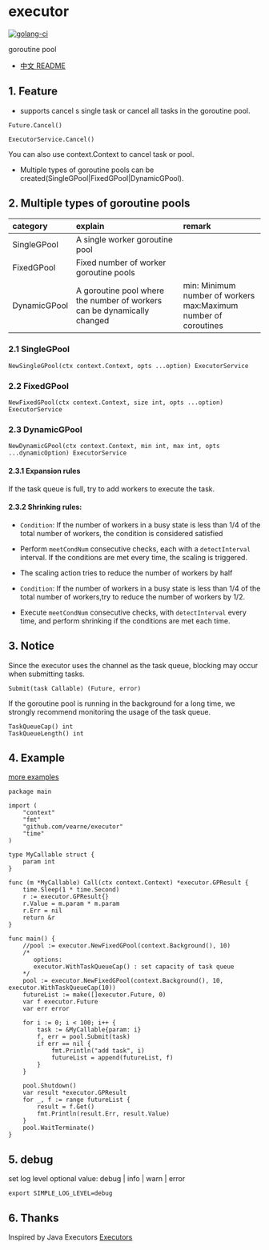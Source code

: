 # executor
[![golang-ci](https://github.com/vearne/executor/actions/workflows/golang-ci.yml/badge.svg)](https://github.com/vearne/executor/actions/workflows/golang-ci.yml)

goroutine pool

* [中文 README](https://github.com/vearne/executor/blob/master/README_zh.md)

## 1. Feature
* supports cancel s single task or cancel all tasks in the goroutine pool.
```
Future.Cancel()
```
```
ExecutorService.Cancel()
```
You can also use context.Context to cancel task or pool.

* Multiple types of goroutine pools can be created(SingleGPool|FixedGPool|DynamicGPool).

## 2. Multiple types of goroutine pools
|category| explain                                                                      | remark                                                           |
|:---|:------------------------------------------------------------------------|:-----------------------------------------------------------------|
|SingleGPool| A single worker goroutine pool                                          |                                                                  |
|FixedGPool| Fixed number of worker goroutine pools                                  |                                                                  |
|DynamicGPool| A goroutine pool where the number of workers can be dynamically changed | min: Minimum number of workers<br/> max:Maximum number of coroutines |

### 2.1 SingleGPool
```
NewSingleGPool(ctx context.Context, opts ...option) ExecutorService
```

### 2.2 FixedGPool
```
NewFixedGPool(ctx context.Context, size int, opts ...option) ExecutorService
```
### 2.3 DynamicGPool
```
NewDynamicGPool(ctx context.Context, min int, max int, opts ...dynamicOption) ExecutorService
```

#### 2.3.1 Expansion rules
If the task queue is full, try to add workers to execute the task.

#### 2.3.2 Shrinking rules:
* `Condition`: If the number of workers in a busy state is less than 1/4 of the total number of workers, the condition is considered satisfied
* Perform `meetCondNum` consecutive checks, each with a `detectInterval` interval. If the conditions are met every time, the scaling is triggered.
* The scaling action tries to reduce the number of workers by half

* `Condition`: If the number of workers in a busy state is less than 1/4 of the total number of workers,try to reduce the number of workers by 1/2.
* Execute `meetCondNum` consecutive checks, with `detectInterval` every time, and perform shrinking if the conditions are met each time.

## 3. Notice
Since the executor uses the channel as the task queue, blocking may occur when submitting tasks.
```
Submit(task Callable) (Future, error)
```
If the goroutine pool is running in the background for a long time, we strongly recommend monitoring the usage of the task queue.
```
TaskQueueCap() int
TaskQueueLength() int
```


## 4. Example
[more examples](https://github.com/vearne/executor/tree/main/example)

```
package main

import (
	"context"
	"fmt"
	"github.com/vearne/executor"
	"time"
)

type MyCallable struct {
	param int
}

func (m *MyCallable) Call(ctx context.Context) *executor.GPResult {
	time.Sleep(1 * time.Second)
	r := executor.GPResult{}
	r.Value = m.param * m.param
	r.Err = nil
	return &r
}

func main() {
	//pool := executor.NewFixedGPool(context.Background(), 10)
	/*
	   options:
	   executor.WithTaskQueueCap() : set capacity of task queue
	*/
	pool := executor.NewFixedGPool(context.Background(), 10, executor.WithTaskQueueCap(10))
	futureList := make([]executor.Future, 0)
	var f executor.Future
	var err error

	for i := 0; i < 100; i++ {
		task := &MyCallable{param: i}
		f, err = pool.Submit(task)
		if err == nil {
			fmt.Println("add task", i)
			futureList = append(futureList, f)
		}
	}

	pool.Shutdown()
	var result *executor.GPResult
	for _, f := range futureList {
		result = f.Get()
		fmt.Println(result.Err, result.Value)
	}
	pool.WaitTerminate()
}
```

## 5. debug
set log level
optional value: debug | info | warn | error
```
export SIMPLE_LOG_LEVEL=debug
```

## 6. Thanks
Inspired by Java Executors
[Executors](https://docs.oracle.com/en/java/javase/11/docs/api/java.base/java/util/concurrent/Executors.html)